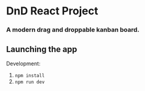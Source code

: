 # DnD React Project
### A modern drag and droppable kanban board. <br>

## Launching the app

Development:
1. `npm install`
2. `npm run dev`
